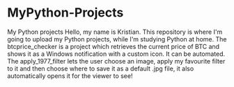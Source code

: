# MyPython-Projects
My Python projects
Hello, my name is Kristian. This repository is where I'm going to upload my Python projects, while I'm studying Python at home.
The btcprice_checker is a project which retrieves the current price of BTC and shows it as a Windows notification with a custom icon. It can be automated.
The apply_1977_filter lets the user choose an image, apply my favourite filter to it and then choose where to save it as a default .jpg file, it also automatically opens it for the viewer to  see!
